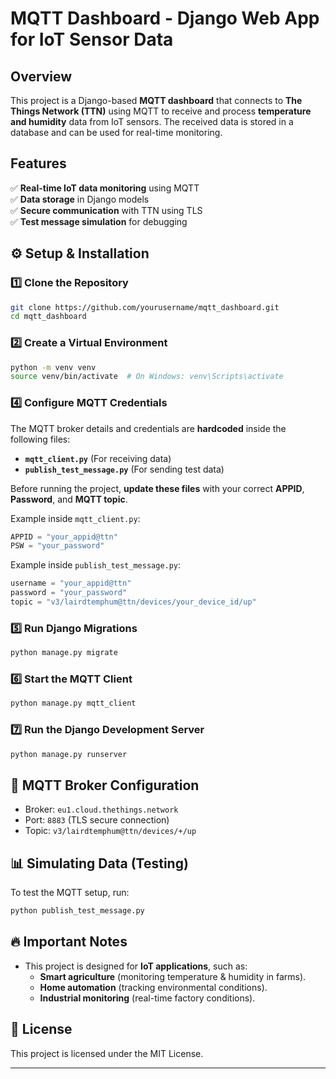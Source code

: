 # MQTT Dashboard - Django Web App for IoT Sensor Data  

## Overview  
This project is a Django-based **MQTT dashboard** that connects to **The Things Network (TTN)** using MQTT to receive and process **temperature and humidity** data from IoT sensors. The received data is stored in a database and can be used for real-time monitoring.  

## Features  
✅ **Real-time IoT data monitoring** using MQTT  
✅ **Data storage** in Django models  
✅ **Secure communication** with TTN using TLS  
✅ **Test message simulation** for debugging  

## ⚙️ Setup & Installation  

### **1️⃣ Clone the Repository**  
```bash
git clone https://github.com/yourusername/mqtt_dashboard.git
cd mqtt_dashboard
```

### **2️⃣ Create a Virtual Environment**  
```bash
python -m venv venv
source venv/bin/activate  # On Windows: venv\Scripts\activate
```

### **4️⃣ Configure MQTT Credentials**  
The MQTT broker details and credentials are **hardcoded** inside the following files:  
- **`mqtt_client.py`** (For receiving data)  
- **`publish_test_message.py`** (For sending test data)  

Before running the project, **update these files** with your correct **APPID**, **Password**, and **MQTT topic**.

Example inside `mqtt_client.py`:
```python
APPID = "your_appid@ttn"
PSW = "your_password"
```

Example inside `publish_test_message.py`:
```python
username = "your_appid@ttn"
password = "your_password"
topic = "v3/lairdtemphum@ttn/devices/your_device_id/up"
```

### **5️⃣ Run Django Migrations**  
```bash
python manage.py migrate
```

### **6️⃣ Start the MQTT Client**  
```bash
python manage.py mqtt_client
```

### **7️⃣ Run the Django Development Server**  
```bash
python manage.py runserver
```

## 💽 MQTT Broker Configuration  
- Broker: `eu1.cloud.thethings.network`  
- Port: `8883` (TLS secure connection)  
- Topic: `v3/lairdtemphum@ttn/devices/+/up`  

## 📊 Simulating Data (Testing)  
To test the MQTT setup, run:  
```bash
python publish_test_message.py
```

## 🔥 Important Notes  
- This project is designed for **IoT applications**, such as:  
  - **Smart agriculture** (monitoring temperature & humidity in farms).  
  - **Home automation** (tracking environmental conditions).  
  - **Industrial monitoring** (real-time factory conditions).  

## 📝 License  
This project is licensed under the MIT License.  

---

